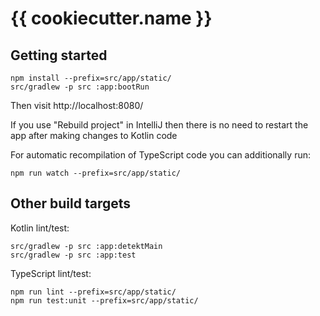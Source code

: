# {{ cookiecutter.name }}

## Getting started

```shell
npm install --prefix=src/app/static/
src/gradlew -p src :app:bootRun
```

Then visit http://localhost:8080/

If you use "Rebuild project" in IntelliJ then there is no need to restart the app after making changes to Kotlin code

For automatic recompilation of TypeScript code you can additionally run:

```shell
npm run watch --prefix=src/app/static/
```

## Other build targets

Kotlin lint/test:

```shell
src/gradlew -p src :app:detektMain
src/gradlew -p src :app:test
```

TypeScript lint/test:

```shell
npm run lint --prefix=src/app/static/
npm run test:unit --prefix=src/app/static/
```
